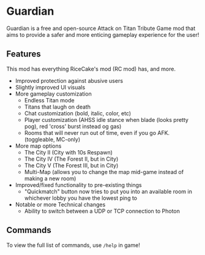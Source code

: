 # Guardian
Guardian is a free and open-source Attack on Titan Tribute Game mod that aims to provide a safer and more enticing gameplay experience for the user!

## Features
This mod has everything RiceCake's mod (RC mod) has, and more.

- Improved protection against abusive users
- Slightly improved UI visuals
- More gameplay customization
    - Endless Titan mode
    - Titans that laugh on death
    - Chat customization (bold, italic, color, etc)
    - Player customization (AHSS idle stance when blade (looks pretty pog), red 'cross' burst instead og gas)
    - Rooms that will never run out of time, even if you go AFK. (toggleable, MC-only)
- More map options
    - The City II (City with 10s Respawn)
    - The City IV (The Forest II, but in City)
    - The City V (The Forest III, but in City)
    - Multi-Map (allows you to change the map mid-game instead of making a new room)
- Improved/fixed functionality to pre-existing things
    - "Quickmatch" button now tries to put you into an available room in whichever lobby you have the lowest ping to
- Notable or more Technical changes
    - Ability to switch between a UDP or TCP connection to Photon

## Commands
To view the full list of commands, use `/help` in game!